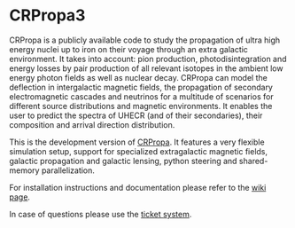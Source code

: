 CRPropa3
========

CRPropa is a publicly available code to study the propagation of ultra high energy nuclei up to iron on their voyage through an extra galactic environment. It takes into account: pion production, photodisintegration and energy losses by pair production of all relevant isotopes in the ambient low energy photon fields as well as nuclear decay. CRPropa can model the deflection in intergalactic magnetic fields, the propagation of secondary electromagnetic cascades and neutrinos for a multitude of scenarios for different source distributions and magnetic environments. It enables the user to predict the spectra of UHECR (and of their secondaries), their composition and arrival direction distribution.

This is the development version of [CRPropa](https://crpropa.desy.de).
It features a very flexible simulation setup, support for specialized extragalactic magnetic fields, galactic propagation and galactic lensing, python steering and shared-memory parallelization.

For installation instructions and documentation please refer to the [wiki page](https://github.com/CRPropa/CRPropa3/wiki).

In case of questions please use the [ticket system](https://github.com/CRPropa/CRPropa3/issues).
